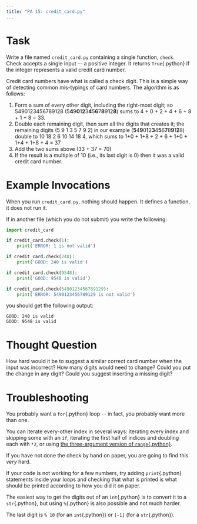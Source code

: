 ```yaml
---
title: "PA 15: credit_card.py"
...
```


# Task

Write a file named `credit_card.py` containing a single function, `check`.
Check accepts a single input -- a positive integer.
It returns `True`{.python} if the integer represents a valid credit card number.

Credit card numbers have what is called a check digit.
This is a simple way of detecting common mis-typings of card numbers.
The algorithm is as follows:

1.  Form a sum of every other digit, including the right-most digit;
    so 5490123456789128 (5**4**9**0**1**2**3**4**5**6**7**8**9**1**2**8**) sums to 4 + 0 + 2 + 4 + 6 + 8 + 1 + 8 = 33.
2.  Double each remaining digit, then sum all the digits that creates it;
    the remaining digits (5 9 1 3 5 7 9 2) in our example (**5**4**9**0**1**2**3**4**5**6**7**8**9**1**2**8) double to 10 18 2 6 10 14 18 4,
    which sums to 1+0 + 1+8 + 2 + 6 + 1+0 + 1+4 + 1+8 + 4 = 37
3.  Add the two sums above (33 + 37 = 70)
4.  If the result is a multiple of 10 (i.e., its last digit is 0) then it was a valid credit card number.



# Example Invocations


When you run `credit_card.py`, nothing should happen.
It defines a function, it does not run it.

If in another file (which you do not submit) you write the following:

````python
import credit_card

if credit_card.check(1):
    print('ERROR: 1 is not valid')

if credit_card.check(240):
    print('GOOD: 240 is valid')

if credit_card.check(9548):
    print('GOOD: 9548 is valid')

if credit_card.check(5490123456789129):
    print('ERROR: 5490123456789129 is not valid')
````

you should get the following output:

````
GOOD: 240 is valid
GOOD: 9548 is valid
````


# Thought Question

How hard would it be to suggest a similar correct card number when the input was incorrect?
How many digits would need to change?
Could you put the change in any digit?
Could you suggest inserting a missing digit?

# Troubleshooting

You probably want a `for`{.python} loop -- in fact, you probably want more than one.

You can iterate every-other index in several ways:
iterating every index and skipping some with an `if`,
iterating the first half of indices and doubling each with `*2`, or 
using [the three-argument version of `range`{.python}](https://docs.python.org/3/library/stdtypes.html#range).

If you have not done the check by hand on paper, you are going to find this *very* hard.

If your code is not working for a few numbers, try adding `print`{.python} statements inside your loops and checking that what is printed is what should be printed according to how you did it on paper.

The easiest way to get the digits out of an `int`{.python} is to convert it to a `str`{.python}, but using `%`{.python} is also possible and not much harder.

The last digit is `% 10` (for an `int`{.python}) or `[-1]` (for a `str`{.python}).
